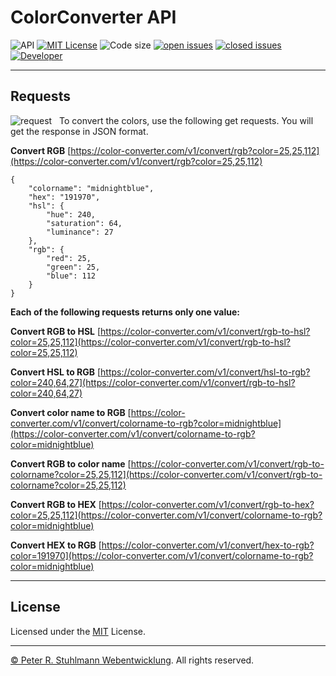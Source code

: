 # ColorConverter API

![API](https://img.shields.io/badge/API-blue.svg)
[![MIT License](https://img.shields.io/github/license/peter-stuhlmann/ColorConverter-API.svg)](https://github.com/peter-stuhlmann/ColorConverter-API/blob/master/LICENSE) 
![Code size](https://img.shields.io/github/languages/code-size/peter-stuhlmann/ColorConverter-API.svg)
[![open issues](https://img.shields.io/github/issues/peter-stuhlmann/ColorConverter-API.svg)](https://github.com/peter-stuhlmann/ColorConverter-API/issues?q=is%3Aopen+is%3Aissue)
[![closed issues](https://img.shields.io/github/issues-closed/peter-stuhlmann/ColorConverter-API.svg)](https://github.com/peter-stuhlmann/ColorConverter-API/issues?q=is%3Aissue+is%3Aclosed)
[![Developer](https://img.shields.io/badge/dev-Peter%20R.%20Stuhlmann-green.svg)](https://peter-stuhlmann-webentwicklung.de)

---

## Requests 
![request](https://img.shields.io/badge/GET-orange.svg) &nbsp; To convert the colors, use the following get requests. You will get the response in JSON format.

**Convert RGB**
[https://color-converter.com/v1/convert/rgb?color=25,25,112](https://color-converter.com/v1/convert/rgb?color=25,25,112)

```
{
    "colorname": "midnightblue",
    "hex": "191970",
    "hsl": {
        "hue": 240,
        "saturation": 64,
        "luminance": 27
    },
    "rgb": {
        "red": 25,
        "green": 25,
        "blue": 112
    }
}
```

**Each of the following requests returns only one value:**

**Convert RGB to HSL**
[https://color-converter.com/v1/convert/rgb-to-hsl?color=25,25,112](https://color-converter.com/v1/convert/rgb-to-hsl?color=25,25,112)

**Convert HSL to RGB**
[https://color-converter.com/v1/convert/hsl-to-rgb?color=240,64,27](https://color-converter.com/v1/convert/rgb-to-hsl?color=240,64,27)

**Convert color name to RGB**
[https://color-converter.com/v1/convert/colorname-to-rgb?color=midnightblue](https://color-converter.com/v1/convert/colorname-to-rgb?color=midnightblue)

**Convert RGB to color name**
[https://color-converter.com/v1/convert/rgb-to-colorname?color=25,25,112](https://color-converter.com/v1/convert/rgb-to-colorname?color=25,25,112)

**Convert RGB to HEX**
[https://color-converter.com/v1/convert/rgb-to-hex?color=25,25,112](https://color-converter.com/v1/convert/colorname-to-rgb?color=midnightblue)

**Convert HEX to RGB**
[https://color-converter.com/v1/convert/hex-to-rgb?color=191970](https://color-converter.com/v1/convert/colorname-to-rgb?color=midnightblue)

---

## License

Licensed under the [MIT](https://github.com/peter-stuhlmann/ColorConverter-API/blob/master/LICENSE) License.

---

[&copy; Peter R. Stuhlmann Webentwicklung](https://peter-stuhlmann-webentwicklung.de). All rights reserved.